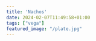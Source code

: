 ```yaml
---
title: 'Nachos'
date: 2024-02-07T11:49:58+01:00
tags: ["vega"]
featured_image: "/plate.jpg"
---
```

